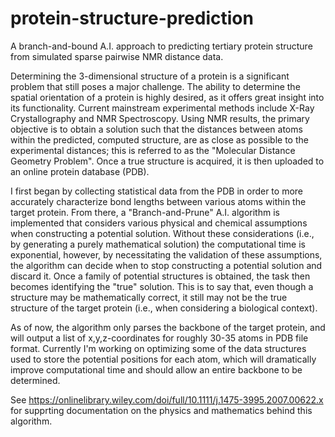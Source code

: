 # protein-structure-prediction
A branch-and-bound A.I. approach to predicting tertiary protein structure from simulated sparse pairwise NMR distance data.

Determining the 3-dimensional structure of a protein is a significant problem that still poses a major challenge. 
The ability to determine the spatial orientation of a protein is highly desired, as it offers great insight into its functionality. 
Current mainstream experimental methods include X-Ray Crystallography and NMR Spectroscopy. 
Using NMR results, the primary objective is to obtain a solution such that the distances between atoms within the predicted, computed structure, are as close as possible to the experimental distances; this is referred to as the "Molecular Distance Geometry Problem". 
Once a true structure is acquired, it is then uploaded to an online protein database (PDB).

I first began by collecting statistical data from the PDB in order to more accurately characterize bond lengths between various atoms within the target protein. 
From there, a "Branch-and-Prune" A.I. algorithm is implemented that considers various physical and chemical assumptions when constructing a potential solution. 
Without these considerations (i.e., by generating a purely mathematical solution) the computational time is exponential, however, by necessitating the validation of these assumptions, the algorithm can decide when to stop constructing a potential solution and discard it. 
Once a family of potential structures is obtained, the task then becomes identifying the "true" solution. 
This is to say that, even though a structure may be mathematically correct, it still may not be the true structure of the target protein (i.e., when considering a biological context).

As of now, the algorithm only parses the backbone of the target protein, and will output a list of x,y,z-coordinates for roughly 30-35 atoms in PDB file format. 
Currently I'm working on optimizing some of the data structures used to store the potential positions for each atom, which will dramatically improve computational time and should allow an entire backbone to be determined.

See https://onlinelibrary.wiley.com/doi/full/10.1111/j.1475-3995.2007.00622.x for supprting documentation on the physics and mathematics behind this algorithm.

